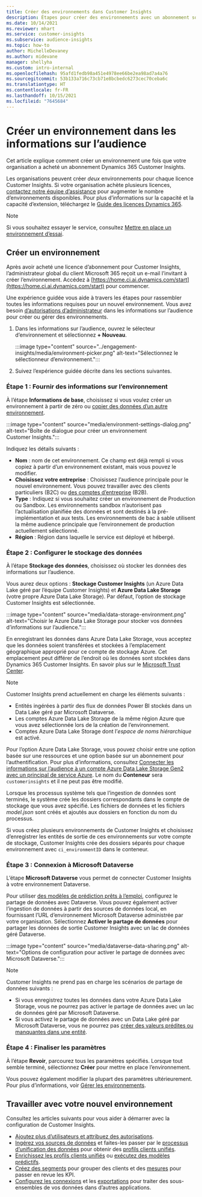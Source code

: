 ```yaml
---
title: Créer des environnements dans Customer Insights
description: Étapes pour créer des environnements avec un abonnement sous licence pour Dynamics 365 Customer Insights.
ms.date: 10/14/2021
ms.reviewer: mhart
ms.service: customer-insights
ms.subservice: audience-insights
ms.topic: how-to
author: MichelleDevaney
ms.author: midevane
manager: shellyha
ms.custom: intro-internal
ms.openlocfilehash: 95afd1fedb98a451e4978ee66be2ea98ad7a4a76
ms.sourcegitcommit: 53b133a716c73cb71e8bcbedc6273cec70ceba6c
ms.translationtype: HT
ms.contentlocale: fr-FR
ms.lasthandoff: 10/15/2021
ms.locfileid: "7645684"
---
```

# <a name="create-an-environment-in-audience-insights"></a>Créer un environnement dans les informations sur l’audience

Cet article explique comment créer un environnement une fois que votre organisation a acheté un abonnement Dynamics 365 Customer Insights. 

Les organisations peuvent créer *deux* environnements pour chaque licence Customer Insights. Si votre organisation achète plusieurs licences, [contactez notre équipe d’assistance](https://go.microsoft.com/fwlink/?linkid=2079641) pour augmenter le nombre d’environnements disponibles. Pour plus d’informations sur la capacité et la capacité d’extension, téléchargez le [Guide des licences Dynamics 365](https://go.microsoft.com/fwlink/?LinkId=866544).

> [!NOTE]
> Si vous souhaitez essayer le service, consultez [Mettre en place un environnement d’essai](../trial-signup.md).

## <a name="create-a-new-environment"></a>Créer un environnement

Après avoir acheté une licence d’abonnement pour Customer Insights, l’administrateur global du client Microsoft 365 reçoit un e-mail l’invitant à créer l’environnement. Accédez à [https://home.ci.ai.dynamics.com/start](https://home.ci.ai.dynamics.com/start) pour commencer. 

Une expérience guidée vous aide à travers les étapes pour rassembler toutes les informations requises pour un nouvel environnement. Vous avez besoin [d’autorisations d’administrateur](permissions.md) dans les informations sur l’audience pour créer ou gérer des environnements.

1. Dans les informations sur l’audience, ouvrez le sélecteur d’environnement et sélectionnez **+ Nouveau**.
  
   :::image type="content" source="../engagement-insights/media/environment-picker.png" alt-text="Sélectionnez le sélectionneur d’environnement.":::

1. Suivez l’expérience guidée décrite dans les sections suivantes.

### <a name="step-1-provide-environment-information"></a>Étape 1 : Fournir des informations sur l’environnement

À l’étape **Informations de base**, choisissez si vous voulez créer un environnement à partir de zéro ou [copier des données d’un autre environnement](manage-environments.md#copy-the-environment-configuration).

   :::image type="content" source="media/environment-settings-dialog.png" alt-text="Boîte de dialogue pour créer un environnement Customer Insights.":::

Indiquez les détails suivants :
   - **Nom** : nom de cet environnement. Ce champ est déjà rempli si vous copiez à partir d’un environnement existant, mais vous pouvez le modifier.
   - **Choisissez votre entreprise** : Choisissez l’audience principale pour le nouvel environnement. Vous pouvez travailler avec des clients particuliers (B2C) ou [des comptes d’entreprise](work-with-business-accounts.md) (B2B).
   - **Type** : Indiquez si vous souhaitez créer un environnement de Production ou Sandbox. Les environnements sandbox n’autorisent pas l’actualisation planifiée des données et sont destinés à la pré-implémentation et aux tests. Les environnements de bac à sable utilisent la même audience principale que l’environnement de production actuellement sélectionné.
   - **Région** : Région dans laquelle le service est déployé et hébergé.

### <a name="step-2-configure-data-storage"></a>Étape 2 : Configurer le stockage des données

À l’étape **Stockage des données**, choisissez où stocker les données des informations sur l’audience.

Vous aurez deux options : **Stockage Customer Insights** (un Azure Data Lake géré par l’équipe Customer Insights) et **Azure Data Lake Storage** (votre propre Azure Data Lake Storage). Par défaut, l’option de stockage Customer Insights est sélectionnée.

:::image type="content" source="media/data-storage-environment.png" alt-text="Choisir le Azure Data Lake Storage pour stocker vos données d’informations sur l’audience.":::

En enregistrant les données dans Azure Data Lake Storage, vous acceptez que les données soient transférées et stockées à l’emplacement géographique approprié pour ce compte de stockage Azure. Cet emplacement peut différer de l’endroit où les données sont stockées dans Dynamics 365 Customer Insights. En savoir plus sur le [Microsoft Trust Center](https://www.microsoft.com/trust-center).

> [!NOTE]
> Customer Insights prend actuellement en charge les éléments suivants :
> - Entités ingérées à partir des flux de données Power BI stockés dans un Data Lake géré par Microsoft Dataverse.  
> - Les comptes Azure Data Lake Storage de la même région Azure que vous avez sélectionnée lors de la création de l’environnement.
> - Comptes Azure Data Lake Storage dont l’*espace de noms hiérarchique* est activé.

Pour l’option Azure Data Lake Storage, vous pouvez choisir entre une option basée sur une ressources et une option basée sur un abonnement pour l’authentification. Pour plus d’informations, consultez [Connecter les informations sur l’audience à un compte Azure Data Lake Storage Gen2 avec un principal de service Azure](connect-service-principal.md). Le nom du **Conteneur** sera `customerinsights` et il ne peut pas être modifié.

Lorsque les processus système tels que l’ingestion de données sont terminés, le système crée les dossiers correspondants dans le compte de stockage que vous avez spécifié. Les fichiers de données et les fichiers *model.json* sont créés et ajoutés aux dossiers en fonction du nom du processus.

Si vous créez plusieurs environnements de Customer Insights et choisissez d’enregistrer les entités de sortie de ces environnements sur votre compte de stockage, Customer Insights crée des dossiers séparés pour chaque environnement avec `ci_environmentID` dans le conteneur.

### <a name="step-3-connect-to-microsoft-dataverse"></a>Étape 3 : Connexion à Microsoft Dataverse
   
L’étape **Microsoft Dataverse** vous permet de connecter Customer Insights à votre environnement Dataverse.

Pour utiliser [des modèles de prédiction prêts à l’emploi](predictions-overview.md#out-of-box-models), configurez le partage de données avec Dataverse. Vous pouvez également activer l’ingestion de données à partir des sources de données local, en fournissant l’URL d’environnement Microsoft Dataverse administrée par votre organisation. Sélectionnez **Activer le partage de données** pour partager les données de sortie Customer Insights avec un lac de données géré Dataverse.

:::image type="content" source="media/dataverse-data-sharing.png" alt-text="Options de configuration pour activer le partage de données avec Microsoft Dataverse.":::

> [!NOTE]
> Customer Insights ne prend pas en charge les scénarios de partage de données suivants :
> - Si vous enregistrez toutes les données dans votre Azure Data Lake Storage, vous ne pourrez pas activer le partage de données avec un lac de données géré par Microsoft Dataverse.
> - Si vous activez le partage de données avec un Data Lake géré par Microsoft Dataverse, vous ne pourrez pas [créer des valeurs prédites ou manquantes dans une entité](predictions.md).

### <a name="step-4-finalize-the-settings"></a>Étape 4 : Finaliser les paramètres

À l’étape **Revoir**, parcourez tous les paramètres spécifiés. Lorsque tout semble terminé, sélectionnez **Créer** pour mettre en place l’environnement. 

Vous pouvez également modifier la plupart des paramètres ultérieurement. Pour plus d’informations, voir [Gérer les environnements](manage-environments.md).

## <a name="work-with-your-new-environment"></a>Travailler avec votre nouvel environnement

Consultez les articles suivants pour vous aider à démarrer avec la configuration de Customer Insights. 

- [Ajoutez plus d’utilisateurs et attribuez des autorisations](permissions.md).
- [Ingérez vos sources de données](data-sources.md) et faites-les passer par le [processus d’unification des données](data-unification.md) pour obtenir des [profils clients unifiés](customer-profiles.md).
- [Enrichissez les profils clients unifiés](enrichment-hub.md) ou [exécutez des modèles prédictifs](predictions-overview.md).
- [Créez des segments](segments.md) pour grouper des clients et des [mesures](measures.md) pour passer en revue les KPI.
- [Configurez les connexions](connections.md) et les [exportations](export-destinations.md) pour traiter des sous-ensembles de vos données dans d’autres applications.
